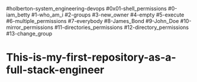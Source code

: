 #holberton-system_engineering-devops
#0x01-shell_permissions
#0-iam_betty
#1-who_am_i
#2-groups
#3-new_owner
#4-empty
#5-execute
#6-multiple_permissions
#7-everybody
#8-James_Bond
#9-John_Doe
#10-mirror_permissions
#11-directories_permissions
#12-directory_permissions
#13-change_group
# This-is-my-first-repository-as-a-full-stack-engineer
